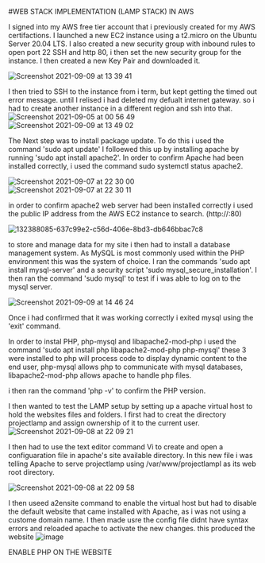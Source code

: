 #WEB STACK IMPLEMENTATION (LAMP STACK) IN AWS

I signed into my AWS free tier account that i previously created for my AWS certifactions. I launched a new EC2 instance using a t2.micro on the Ubuntu Server 20.04 LTS. I also created a new security group with inbound rules to open port 22 SSH and http 80, i then set the new security group for the instance. I then created a new Key Pair and downloaded it.

![Screenshot 2021-09-09 at 13 39 41](https://user-images.githubusercontent.com/87572884/132688867-ae2a013d-d8ec-4dee-84a8-f509353746b6.png)

I then tried to SSH to the instance from i term, but kept getting the timed out error message. until I relised i had deleted my defualt internet gateway. so i had to create another instance in a different region and ssh into that.
![Screenshot 2021-09-05 at 00 56 49](https://user-images.githubusercontent.com/87572884/132690386-deae7e18-0238-4ca6-99f6-8e38f277d284.png)
![Screenshot 2021-09-09 at 13 49 02](https://user-images.githubusercontent.com/87572884/132690468-4229e37e-6d5c-440e-8e12-2eac57a2b92b.png)

The Next step was to install package update. To do this i used the command 'sudo apt update' I folloewed this up by installing apache by running 'sudo apt install apache2'. In order to confirm Apache had been installed correctly, i used the command sudo systemctl status apache2.

![Screenshot 2021-09-07 at 22 30 00](https://user-images.githubusercontent.com/87572884/132692799-901dc72a-d5e6-49f3-bad2-98907c3f28d3.png)
![Screenshot 2021-09-07 at 22 30 11](https://user-images.githubusercontent.com/87572884/132692856-e1c3fdba-93bb-4e5d-b60b-fe79a737941c.png)

in order to confirm apache2 web server had been installed correctly i used the public IP address from the AWS EC2 instance to search. (http://<Public-IP-Address>:80)

  ![132388085-637c99e2-c56d-406e-8bd3-db646bbac7c8](https://user-images.githubusercontent.com/87572884/132696506-7f28b230-5381-4abc-9a51-a9839f060581.png)

to store and manage data for my site i then had to install a database management system. As MySQL is most commonly used within the PHP environment this was the system of choice. I ran the commands 'sudo apt install mysql-server' and a security script 'sudo mysql_secure_installation'.
  I then ran the command 'sudo mysql' to test if i was able to log on to the mysql server. 
  
  ![Screenshot 2021-09-09 at 14 46 24](https://user-images.githubusercontent.com/87572884/132697838-2d45a2ec-d049-4732-91d6-cd019dcbc7de.png)

  Once i had confirmed that it was working correctly i exited mysql using the 'exit' command. 
  
  In order to instal PHP, php-mysql and libapache2-mod-php i used the command 'sudo apt install php libapache2-mod-php php-mysql' these 3 were installed to php will process code to display dynamic content to the end user, php-mysql allows php to communicate with mysql databases, libapache2-mod-php allows apache to handle php files. 
  
  i then ran the command 'php -v' to confirm the PHP version. 
  
  I then wanted to test the LAMP setup by setting up a apache virtual host to hold the websites files and folders. 
  I first had to creat the directory projectlamp and assign ownership of it to the current user. 
  ![Screenshot 2021-09-08 at 22 09 21](https://user-images.githubusercontent.com/87572884/135008266-edc7b5d6-9fba-40b8-84b0-8fb7e7ff2ef9.png)

  I then had to use the text editor command Vi to create and open a configuaration file in apache's site available directory. In this new file i was telling Apache to serve projectlamp using /var/www/projectlampl as its web root directory. 
  
  ![Screenshot 2021-09-08 at 22 09 58](https://user-images.githubusercontent.com/87572884/135010043-e004348d-ebc5-4c47-be87-0528013be725.png)

  I then useed a2ensite command to enable the virtual host but had to disable the default website that came installed with Apache, as i was not using a custome domain name.
  I then made usre the config file didnt have syntax errors and reloaded apache to activate the new changes. 
  this produced the website 
  ![image](https://user-images.githubusercontent.com/87572884/135011291-8cc13ccc-98aa-4817-8edf-b94f7690e377.png)
  
  ENABLE PHP ON THE WEBSITE
  
  
